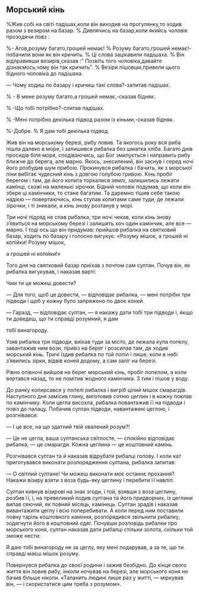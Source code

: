 ## Морський кінь

%Жив собі на світі падішах,коли він виходив на прогулянку,то ходив разом з везиром на базар.
% Дивлячись на базар,коли якийсь чоловік прозодячи повз :

%- Агов,розуму багато,грошей немає!
% Розуму багато,грошей немає!- побачили вони як він кричить.
% Ці слова зацікавили падішаха.
% Він відправивши везирів,сказав :" Позвіть того чоловіка,давайте дізнаємось,чому він так кричить".
% Везіри пішовши,привели цього бідного чоловіка до падішаха.

— Чому ходиш по базару і кричиш такі слова?-запитав падішах.

% - В мене розуму багато,а грошей немає,-сказав бідняк.

% -Що тобі потрібно?-спитав падішах.

% -Мені потрібно декілька підвод разом із кіньми,-сказав бідняк.

%-Добре.
% Я дам тобі декілька підвод.

Жив він на морському березі, рибу ловив.
Та якогось року вся риба пішла далеко в море, і залишився рибалка без шматка хліба.
Багато днів просидів біля моря, сподіваючись, що Бог змилується і направить рибу ближче до берега, але марно.
Якось, знесилений, він заснув і серед ночі його розбудив шум прибою.
Прокинувся рибалка і бачить, як з морської піни вибігає чудесний кінь з довгою голубою гривою.
Кінь пробіг берегом і там, де його копита торкалися землі, залишились лежати камінці, схожі на маленькі зірочки.
Бідний чоловік подумав, що коли він збере ці камінчики, то стане багатим.
Та даремно тішив себе такою надією — повертаючись, кінь ступав копитами саме туди, де лежали зірочки, і ті зникали, а кінь знову розтанув у морі.

Три ночі підряд не спав рибалка, три ночі чекав, коли кінь знову з’явиться на морському березі і залишить хоч один камінчик, але все — марно.
І тоді ось що він придумав: прийшов рибалка на святковий базар, ходить по базару і голосно вигукує: «Розуму мішок, а грошей ні копійки!
Розуму мішок,

а грошей ні копійки!»

Того дня на святковий базар приїхав з почтом сам султан.
Почув він, як рибалка вигукував, і наказав варті:



Чим ти це можеш довести?

— Для того, щоб це довести, — відповідає рибалка, — мені потрібні три підводи і щоб у кожну було запряжено по двоє коней.

— Гаразд, — відповідає султан, — я накажу дати тобі три підводи і, якщо ти доведеш, що ти справді розумний, я дам

тобі винагороду.

Узяв рибалка три підводи, виїхав туди за місто, де лежала купа попелу, завантажив ним вози, привіз на берег і розсипав там, де ходив морський кінь.
Тричі їздив рибалка по той попіл і лише, коли в небі з’явились зірки, відвів коней додому, а сам заліг на березі.

Рівно опівночі вийшов на берег морський кінь, пробіг попелом, а коли вертався назад, то не помітив жодного камінчика.
З тим і пішов у воду.

До ранку копирсався у попелі рибалка і вигріб цілий мішок смарагдів.
Наступного дня замісив глину, виготовив сотню цеглин і в кожну поклав по камінчику.
Коли цегла висохла, рибалка повантажив її на підводи і повіз до палацу.
Побачив султан підводи, навантажені цеглою, і розгнівався:

— І це все, на що здатний твій хвалений розум?!

— Це не цегла, ваша султанська світлосте, — спокійно відповідає рибалка, — це смарагди.
Кожна цеглина — це коштовний камінь.

Розгнівався султан та й наказав відрубати рибалці голову.
І коли кат приготувався виконати розпорядження султана, рибалка запитав:

— О світлий султане!
Чи можеш виконати моє останнє прохання?
Накажи візиру взяти з воза будь-яку цеглину і перебити її навпіл.

Султан кивнув візирові на знак згоди, і той, взявши з воза цеглину, розбив її, і, на превеликий подив султана та його придворних, із цеглини випав сяючий, як повний місяць, камінець.
Султан зрадів і наказав вивантажити цеглу і всю поперебивати.
А коли перед ним поставили повну таріль коштовного каміння, розпорядився звільнити рибалку, зодягнути його в коштовний одяг.
Почувши розповідь рибалки про морського коня, султан наказав дати рибалці стільки золота, скільки той зможе нести:

Я даю тобі винагороду не за цеглу, яку мені подарував, а за те, що ти справді маєш мішок розуму.

Повернувся рибалка до своєї родини і зажив безбідно.
До кінця свого життя він ловив рибу, інколи ночував на березі, але морського коня не бачив більше ніколи.
«Таланить людині лише раз у житті, — міркував він, — і скористатися цим треба з розумом».
